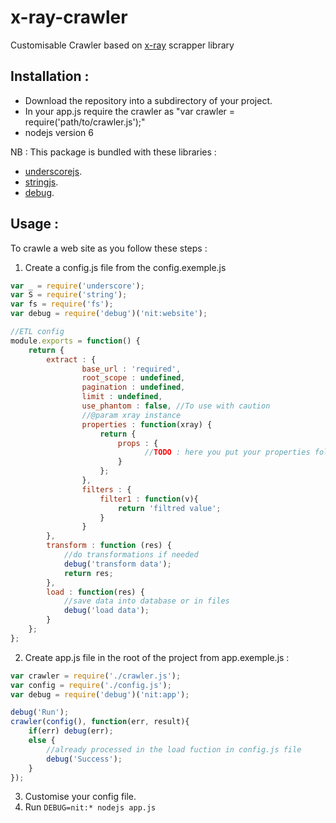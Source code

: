 # x-ray-crawler
Customisable Crawler based on [x-ray](https://github.com/lapwinglabs/x-ray/) scrapper library

## Installation :
- Download the repository into a subdirectory of your project.  
- In your app.js require the crawler as "var crawler = require('path/to/crawler.js');" 
- nodejs version 6 

NB : This package is bundled with these libraries :
- [underscorejs](http://underscorejs.org).  
- [stringjs](http://stringjs.com).  
- [debug](https://github.com/visionmedia/debug).  

## Usage :
To crawle a web site as you follow these steps :  
1. Create a config.js file from the config.exemple.js  
```js
var _ = require('underscore');
var S = require('string');
var fs = require('fs');
var debug = require('debug')('nit:website');

//ETL config
module.exports = function() {
	return {
		extract : {
				base_url : 'required',
				root_scope : undefined,
				pagination : undefined,
				limit : undefined,
				use_phantom : false, //To use with caution
				//@param xray instance
				properties : function(xray) {
					return {
						props : {
							  //TODO : here you put your properties following the x-ray selectors
						}
					};
				},
				filters : {
					filter1 : function(v){
						return 'filtred value';
					}
				}
		},
		transform : function (res) {
			//do transformations if needed
			debug('transform data');
			return res;
		},
		load : function(res) {
			//save data into database or in files
			debug('load data');
		}
	};
};

```` 

2. Create app.js file in the root of the project from app.exemple.js :
```js
var crawler = require('./crawler.js');
var config = require('./config.js');
var debug = require('debug')('nit:app');

debug('Run');
crawler(config(), function(err, result){
	if(err) debug(err);
	else {
		//already processed in the load fuction in config.js file
		debug('Success');
	}
});

```

3. Customise your config file.
5. Run `DEBUG=nit:* nodejs app.js`


